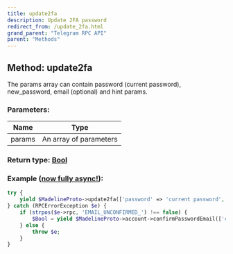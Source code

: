 ```yaml
---
title: update2fa
description: Update 2FA password
redirect_from: /update_2fa.html
grand_parent: "Telegram RPC API"
parent: "Methods"
---
```

## Method: update2fa  

The params array can contain password (current password), new_password, email (optional) and hint params.

### Parameters:

| Name     |    Type       |
|----------|---------------|
|params|An array of parameters|

### Return type: [Bool](API_docs/types/Bool.md)

### Example ([now fully async!](https://docs.madelineproto.xyz/docs/ASYNC.html)):


```php
try {
    yield $MadelineProto->update2fa(['password' => 'current password', 'new_password' => 'New password', 'email' => 'daniil@daniil.it', 'hint' => 'ponies']);
} catch (RPCErrorException $e) {
    if (strpos($e->rpc, 'EMAIL_UNCONFIRMED_') !== false) {
        $Bool = yield $MadelineProto->account->confirmPasswordEmail(['code' => yield $MadelineProto->readline('Enter your email code: ')]);
    } else {
        throw $e;
    }
}
```
